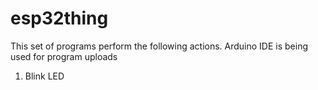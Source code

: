 # esp32thing

This set of programs perform the following actions. Arduino IDE is being used for program uploads
1. Blink LED
